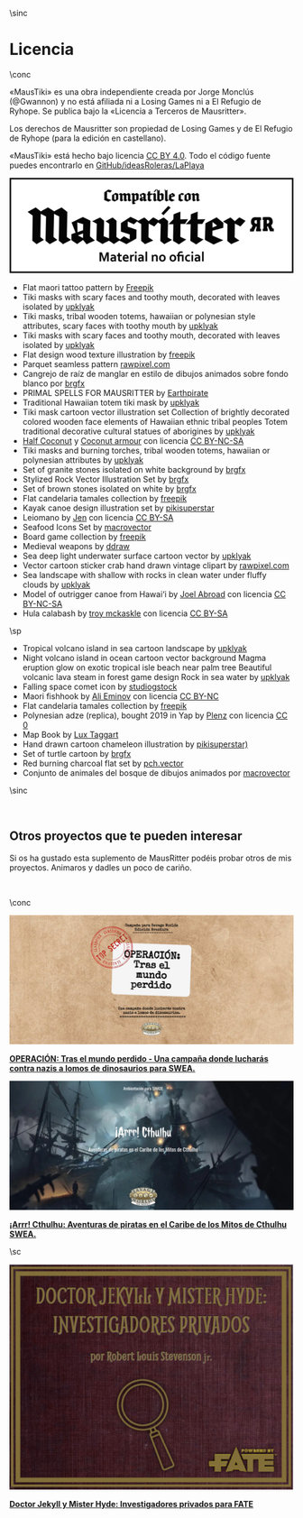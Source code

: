 \sinc

# Licencia

\conc

«MausTiki» es una obra independiente creada por Jorge Monclús (@Gwannon) y no está afiliada ni a Losing Games ni a El Refugio de Ryhope. 
Se publica bajo la «Licencia a Terceros de Mausritter».

Los derechos de Mausritter son propiedad de Losing Games y de El Refugio de Ryhope (para la edición en castellano).

«MausTiki» está hecho bajo licencia [CC BY 4.0](https://creativecommons.org/licenses/by/4.0/legalcode.es). Todo el código fuente puedes encontrarlo en [GitHub/ideasRoleras/LaPlaya](https://github.com/gwannon/ideasRoleras/tree/main/EntregaElPaquete)

[![Compatible con Mausrítter material no oficial](./images/Sello_Compatible-con-Mausritter-Positivo.png "Compatible con Mausrítter material no oficial")](https://www.elrefugioeditorial.com/mausritter-licencia-a-terceros "Compatible con Masurítter material no oficial")

* Flat maori tattoo pattern by [Freepik](https://www.freepik.com/free-vector/flat-maori-tattoo-pattern_29507321.htm)
* Tiki masks with scary faces and toothy mouth, decorated with leaves isolated by [upklyak](https://www.freepik.com/free-vector/tiki-masks-with-scary-faces-toothy-mouth-decorated-with-leaves-isolated_12900249.htm)
* Tiki masks, tribal wooden totems, hawaiian or polynesian style attributes, scary faces with toothy mouth by [upklyak](https://www.freepik.com/free-vector/tiki-masks-tribal-wooden-totems-hawaiian-polynesian-style-attributes-scary-faces-with-toothy-mouth_12682481.htm)
* Tiki masks with scary faces and toothy mouth, decorated with leaves isolated by [upklyak](https://www.freepik.com/free-vector/tiki-masks-with-scary-faces-toothy-mouth-decorated-with-leaves-isolated_12900249.htm)
* Flat design wood texture illustration by [freepik](https://www.freepik.com/free-vector/flat-design-wood-texture-illustration_22628444.htm)
* Parquet seamless pattern [rawpixel.com](https://www.freepik.com/free-vector/parquet-seamless-pattern_16269492.htm)
* Cangrejo de raíz de manglar en estilo de dibujos animados sobre fondo blanco por [brgfx](https://www.freepik.es/vector-gratis/cangrejo-raiz-manglar-estilo-dibujos-animados-sobre-fondo-blanco_18987431.htm)
* PRIMAL SPELLS FOR MAUSRITTER by [Earthpirate](https://earthpirate.itch.io/primal-spells-for-mausritter)
* Traditional Hawaiian totem tiki mask by [upklyak](https://www.freepik.com/free-vector/traditional-hawaiian-totem-tiki-mask_312702337.htm)
* Tiki mask cartoon vector illustration set Collection of brightly decorated colored wooden face elements of Hawaiian ethnic tribal peoples Totem traditional decorative cultural statues of aborigines by [upklyak](https://www.freepik.com/free-vector/tiki-mask-cartoon-vector-illustration-set-collection-brightly-decorated-colored-wooden-face-elements-hawaiian-ethnic-tribal-peoples-totem-traditional-decorative-cultural-statues-aborigines_84029397.htm)
* [Half Coconut](https://helmet-heroes.fandom.com/wiki/Half_Coconut) y [Coconut armour](https://helmet-heroes.fandom.com/wiki/Coconut_Armor) con licencia [CC BY-NC-SA](https://creativecommons.org/licenses/by-nc-sa/3.0/)
* Tiki masks and burning torches, tribal wooden totems, hawaiian or polynesian attributes by [upklyak](https://www.freepik.com/free-vector/tiki-masks-burning-torches-tribal-wooden-totems-hawaiian-polynesian-attributes_12407819.htm)
* Set of granite stones isolated on white background by [brgfx](https://www.freepik.com/free-vector/set-granite-stones-isolated-white-background_16462226.htm)
* Stylized Rock Vector Illustration Set by [brgfx](https://www.freepik.com/free-vector/stylized-rock-vector-illustration-set_415827202.htm)
* Set of brown stones isolated on white by [brgfx](https://www.freepik.com/free-vector/set-brown-stones-isolated-white_13374383.htm)
* Flat candelaria tamales collection by [freepik](https://www.freepik.com/free-vector/flat-candelaria-tamales-collection_21530497.htm)
* Kayak canoe design illustration set by [pikisuperstar](https://www.freepik.com/free-vector/kayak-canoe-design-illustration-set_18274734.htm)
* Leiomano by [Jen](https://commons.wikimedia.org/wiki/File:Leiomano.jpg) con licencia [CC BY-SA](https://creativecommons.org/licenses/by-sa/3.0/deed.es) 
* Seafood Icons Set by [macrovector](https://www.freepik.com/free-vector/seafood-icons-set_3817370.htm)
* Board game collection by [freepik](https://www.freepik.com/free-vector/board-game-collection_10115170.htm)
* Medieval weapons by [ddraw](https://www.freepik.es/vector-gratis/armas-medievales_1015205.htm)
* Sea deep light underwater surface cartoon vector by [upklyak](https://www.freepik.com/free-vector/sea-deep-light-underwater-surface-cartoon-vector_50076492.htm)
* Vector cartoon sticker crab hand drawn vintage clipart by [rawpixel.com](https://www.freepik.com/free-vector/vector-cartoon-sticker-crab-hand-drawn-vintage-clipart_34100786.htm)
* Sea landscape with shallow with rocks in clean water under fluffy clouds by [upklyak](https://www.freepik.com/free-vector/sea-landscape-with-shallow-with-rocks-clean-water-fluffy-clouds_11685189.htm)
* Model of outrigger canoe from Hawai‘i by [Joel Abroad](https://www.flickr.com/photos/40295335@N00/10010587593) con licencia [CC BY-NC-SA](https://creativecommons.org/licenses/by-nc-sa/2.0/deed.es)
* Hula calabash by [troy mckaskle](https://commons.wikimedia.org/wiki/File:Hula_calabash.jpg) con licencia [CC BY-SA](https://creativecommons.org/licenses/by-sa/2.0/deed.es)

\sp

* Tropical volcano island in sea cartoon landscape by [upklyak](https://www.freepik.com/free-vector/tropical-volcano-island-sea-cartoon-landscape_50471227.htm)
* Night volcano island in ocean cartoon vector background Magma eruption glow on exotic tropical isle beach near palm tree Beautiful volcanic lava steam in forest game design Rock in sea water by [upklyak](https://www.freepik.com/free-vector/night-volcano-island-ocean-cartoon-vector-background-magma-eruption-glow-exotic-tropical-isle-beach-near-palm-tree-beautiful-volcanic-lava-steam-forest-game-design-rock-sea-water_58676039.htm)
* Falling space comet icon by [studiogstock](https://www.freepik.com/free-vector/falling-space-comet-icon_136481623.htm)
* Maori fishhook by [Ali Eminov](https://www.flickr.com/photos/aliarda/15824793172) con licencia [CC BY-NC](https://creativecommons.org/licenses/by-nc/2.0/deed.es)
* Flat candelaria tamales collection by [freepik](https://www.freepik.com/free-vector/flat-candelaria-tamales-collection_21530498.htm)
* Polynesian adze (replica), bought 2019 in Yap by [Plenz](https://en.wikipedia.org/wiki/Adze#/media/File:PolynesianAdze.jpg) con licencia [CC 0](https://creativecommons.org/publicdomain/zero/1.0/deed.es)
* Map Book by [Lux Taggart](https://lux-taggart.itch.io/map-book)
* Hand drawn cartoon chameleon illustration by [pikisuperstar)](https://www.freepik.com/free-vector/hand-drawn-cartoon-chameleon-illustration_41098866.htm)
* Set of turtle cartoon by [brgfx](https://www.freepik.com/free-vector/set-turtle-cartoon_20424112.htm)
* Red burning charcoal flat set by [pch.vector](https://www.freepik.com/free-vector/red-burning-charcoal-flat-set_13146632.htm)
* Conjunto de animales del bosque de dibujos animados por [macrovector](https://www.freepik.es/vector-gratis/conjunto-animales-bosque-dibujos-animados_9509586.htm)

\sinc

&nbsp;

## Otros proyectos que te pueden interesar
 
Si os ha gustado esta suplemento de MausRitter podéis probar otros de mis proyectos. Animaros y dadles un poco de cariño.

&nbsp;

\conc

[![OPERACIÓN: Tras el mundo perdido](./images/mundoperdido.jpg "Una campaña donde lucharás contra nazis a lomos de dinosaurios.")](https://mundoperdido.gwannon.com/pdf/ "Una campaña donde lucharás contra nazis a lomos de dinosaurios.")

**[OPERACIÓN: Tras el mundo perdido - Una campaña donde lucharás contra nazis a lomos de dinosaurios para SWEA.](https://mundoperdido.gwannon.com/pdf/)**

[![¡Arrr! Cthulhu](./images/arrrcthulhu.jpg "Aventuras de piratas en el Caribe de los Mitos de Cthulhu")](https://arrrcthulhu.com/pdf/ "Aventuras de piratas en el Caribe de los Mitos de Cthulhu")

**[¡Arrr! Cthulhu: Aventuras de piratas en el Caribe de los Mitos de Cthulhu SWEA.](https://arrrcthulhu.com/pdf/)**

\sc

[![Doctor Jekyll y Mister Hyde: Investigadores privados](./images/jekyll.png "Doctor Jekyll y Mister Hyde: Investigadores privados")](https://gwannon.itch.io/doctor-jekyll-y-mister-hyde-investigadores-privados "Doctor Jekyll y Mister Hyde: Investigadores privados")

**[Doctor Jekyll y Mister Hyde: Investigadores privados para FATE](https://gwannon.itch.io/doctor-jekyll-y-mister-hyde-investigadores-privados)**
